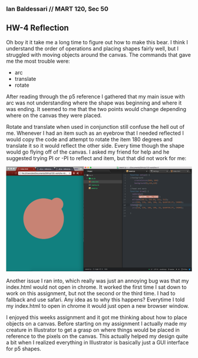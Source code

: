 ### Ian Baldessari // MART 120, Sec 50

## HW-4 Reflection

Oh boy it it take me a long time to figure out how to make this bear. I think I understand the order of operations and placing shapes fairly well, but I struggled with moving objects around the canvas. The commands that gave me the most trouble were:

- arc
- translate
- rotate

After reading through the p5 reference I gathered that my main issue with arc was not understanding where the shape was beginning and where it was ending. It seemed to me that the two points would change depending where on the canvas they were placed.

Rotate and translate when used in conjunction still confuse the hell out of me. Whenever I had an item such as an eyebrow that I needed reflected I would copy the code and attempt to rotate the item 180 degrees and translate it so it would reflect the other side. Every time though the shape would go flying off of the canvas. I asked my friend for help and he suggested trying PI or -PI to reflect and item, but that did not work for me:

![](issue.png)

Another issue I ran into, which really was just an annoying bug was that my index.html would not open in chrome. It worked the first time I sat down to work on this assignment, but not the second or the third time. I had to fallback and use safari. Any idea as to why this happens? Everytime I told my index.html to open in chrome it would just open a new browser window.

I enjoyed this weeks assignment and it got me thinking about how to place objects on a canvas. Before starting on my assignment I actually made my creature in Illustrator to get a grasp on where things would be placed in reference to the pixels on the canvas. This actually helped my design quite a bit when I realized everything in Illustrator is basically just a GUI interface for p5 shapes. 
